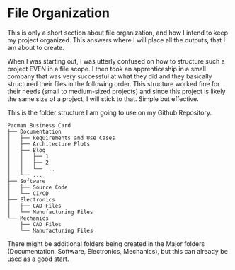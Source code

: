 # File Organization
This is only a short section about file organization, and how I intend to keep my project organized. This answers where I will place all the outputs, that I am about to create.

When I was starting out, I was utterly confused on how to structure such a project EVEN in a file scope. I then took an apprenticeship in a small company that was very successful at what they did and they basically structured their files in the following order. This structure worked fine for their needs (small to medium-sized projects) and since this project is likely the same size of a project, I will stick to that. Simple but effective.

This is the folder structure I am going to use on my Github Repository.
```
Pacman Business Card
├── Documentation
│   ├── Requirements and Use Cases
│   ├── Architecture Plots
│   ├── Blog
│   │   ├── 1
│   │   ├── 2
│   │   └── ...
│   └── ...
├── Software
│   ├── Source Code
│   └── CI/CD
├── Electronics
│   ├── CAD Files
│   └── Manufacturing Files
└── Mechanics
    ├── CAD Files
    └── Manufacturing Files
```

There might be additional folders being created in the Major folders (Documentation, Software, Electronics, Mechanics), but this can already be used as a good start.
